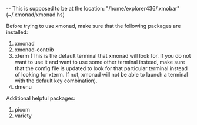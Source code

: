-- This is supposed to be at the location: "/home/explorer436/.xmobar" (~/.xmonad/xmonad.hs)

Before trying to use xmonad, make sure that the following packages are installed:
1. xmonad
2. xmonad-contrib
3. xterm (This is the default terminal that xmonad will look for. If you do not want to use it and want to use some other terminal instead, make sure that the config file is updated to look for that particular terminal instead of looking for xterm. If not, xmonad will not be able to launch a terminal with the default key combination).
4. dmenu

Additional helpful packages:
1. picom
2. variety
